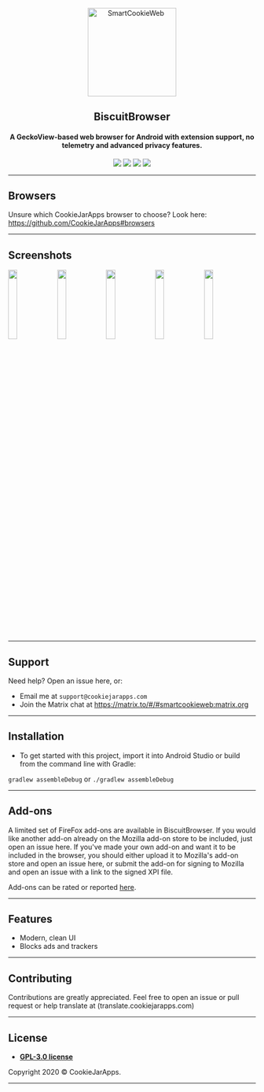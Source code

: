 <p align="center"><a href="#"><img src="https://user-images.githubusercontent.com/44752343/112723990-1d100980-8f09-11eb-94d3-a77cfdb00cd3.png" height="180" title="SmartCookieWeb" alt="SmartCookieWeb"></a></p>

<h2 align="center"><b>BiscuitBrowser</b></h2>
<h4 align="center">A GeckoView-based web browser for Android with extension support, no telemetry and advanced privacy features.</h4>
<p align="center">
<img src="https://img.shields.io/github/issues-raw/cookiejarapps/BiscuitBrowser" />
<img src="hhttps://img.shields.io/github/v/release/cookiejarapps/BiscuitBrowser" />
<a href="https://liberapay.com/CookieJarApps"><img src="https://img.shields.io/liberapay/patrons/CookieJarApps" /></a>
<img src="https://img.shields.io/github/stars/cookiejarapps/BiscuitBrowser?style=social" />
 </p>

---
## Browsers
Unsure which CookieJarApps browser to choose? Look here: https://github.com/CookieJarApps#browsers

---

## Screenshots
<img src="https://user-images.githubusercontent.com/44752343/112724028-4761c700-8f09-11eb-83ab-d3b3621f0257.png" width="19%"> <img src="https://user-images.githubusercontent.com/44752343/112724051-5ba5c400-8f09-11eb-9cf0-55e0c889a448.png" width="19%"> <img src="https://user-images.githubusercontent.com/44752343/112724060-63fdff00-8f09-11eb-847b-8f3155992279.png" width="19%"> <img src="https://user-images.githubusercontent.com/44752343/112724071-6d876700-8f09-11eb-8352-767130b16106.png" width="19%"> <img src="https://user-images.githubusercontent.com/44752343/112724082-737d4800-8f09-11eb-9236-187a34099146.png" width="19%">

---

## Support

Need help? Open an issue here, or:

- Email me at `support@cookiejarapps.com`
- Join the Matrix chat at https://matrix.to/#/#smartcookieweb:matrix.org

---

## Installation

- To get started with this project, import it into Android Studio or build from the command line with Gradle:
 
 `gradlew assembleDebug` or `./gradlew assembleDebug`

---

## Add-ons

A limited set of FireFox add-ons are available in BiscuitBrowser. If you would like another add-on already on the Mozilla add-on store to be included, just open an issue here. If you've made your own add-on and want it to be included in the browser, you should either upload it to Mozilla's add-on store and open an issue here, or submit the add-on for signing to Mozilla and open an issue with a link to the signed XPI file.

Add-ons can be rated or reported [here](https://addons.smartcookieweb.com/).

---

## Features

- Modern, clean UI
- Blocks ads and trackers

---

## Contributing

Contributions are greatly appreciated. Feel free to open an issue or pull request or help translate at (translate.cookiejarapps.com)

---


## License

- **[GPL-3.0 license](https://www.gnu.org/licenses/gpl-3.0.en.html)**


Copyright 2020 © CookieJarApps.

---
